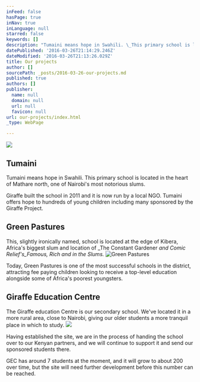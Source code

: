 ```yaml
---
inFeed: false
hasPage: true
inNav: true
inLanguage: null
starred: false
keywords: []
description: "Tumaini means hope in Swahili. \_This primary school is located in the heart of Mathare north, one of Nairobi's most notorious slums."
datePublished: '2016-03-26T21:14:29.246Z'
dateModified: '2016-03-26T21:13:26.029Z'
title: Our projects
author: []
sourcePath: _posts/2016-03-26-our-projects.md
published: true
authors: []
publisher:
  name: null
  domain: null
  url: null
  favicon: null
url: our-projects/index.html
_type: WebPage

---
```

![](https://the-grid-user-content.s3-us-west-2.amazonaws.com/edd2835c-5d1c-4784-ab56-1f3240d2ff6a.jpg)

## Tumaini

Tumaini means hope in Swahili.  This primary school is located in the heart of Mathare north, one of Nairobi's most notorious slums.

Giraffe built the school in 2011 and it is now run by a local NGO.  Tumaini offers hope to hundreds of young children including many  sponsored by the Giraffe Project.

## Green Pastures 

This, slightly ironically named, school is located at the edge of Kibera, Africa's biggest slum and location of _The Constant Gardener _and Comic Relief's_Famous, Rich and in the Slums._
![Green Pastures](https://the-grid-user-content.s3-us-west-2.amazonaws.com/befd2c75-ec40-4c2e-b6ce-18d0b1c02623.jpg)

Today, Green Pastures is one of the most successful schools in the district, attracting fee paying children looking to receive a top-level education alongside some of Africa's poorest youngsters.

## Giraffe Education Centre 

The Giraffe education Centre is our secondary school.  We've located it in a more rural area, close to Nairobi, giving our older students a more tranquil place in which  to study.
![](https://the-grid-user-content.s3-us-west-2.amazonaws.com/83d490c9-b64b-47aa-9769-dc5de49330c5.jpg)

Having established the site, we are in the process of handing the school over to our Kenyan partners, and we will continue to support it and send our sponsored students there. 

GEC has around 7 students at the moment, and it will grow to about 200 over time, but the site will need further development before this number can be reached.
